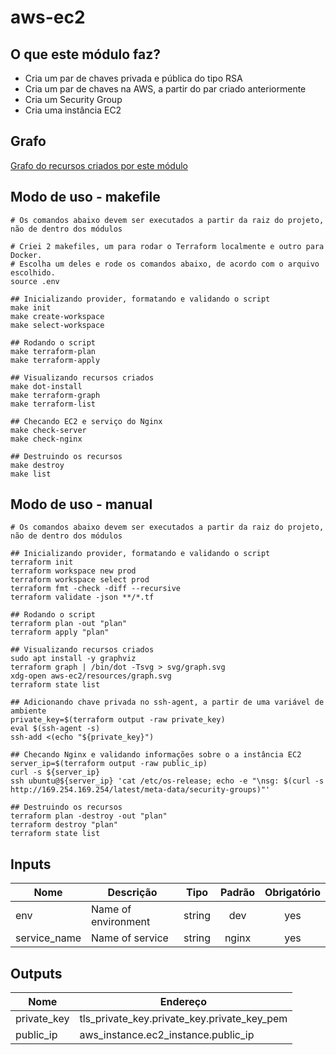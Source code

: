 # aws-ec2

## O que este módulo faz?
* Cria um par de chaves privada e pública do tipo RSA
* Cria um par de chaves na AWS, a partir do par criado anteriormente
* Cria um Security Group
* Cria uma instância EC2

## Grafo
[Grafo do recursos criados por este módulo](resources/graph.svg)

## Modo de uso - makefile
``` shell
# Os comandos abaixo devem ser executados a partir da raiz do projeto, não de dentro dos módulos

# Criei 2 makefiles, um para rodar o Terraform localmente e outro para Docker.
# Escolha um deles e rode os comandos abaixo, de acordo com o arquivo escolhido.
source .env

## Inicializando provider, formatando e validando o script
make init
make create-workspace
make select-workspace

## Rodando o script
make terraform-plan
make terraform-apply

## Visualizando recursos criados
make dot-install
make terraform-graph
make terraform-list

## Checando EC2 e serviço do Nginx
make check-server
make check-nginx

## Destruindo os recursos
make destroy
make list
```

## Modo de uso - manual
``` shell
# Os comandos abaixo devem ser executados a partir da raiz do projeto, não de dentro dos módulos

## Inicializando provider, formatando e validando o script
terraform init
terraform workspace new prod
terraform workspace select prod
terraform fmt -check -diff --recursive
terraform validate -json **/*.tf

## Rodando o script
terraform plan -out "plan"
terraform apply "plan"

## Visualizando recursos criados
sudo apt install -y graphviz
terraform graph | /bin/dot -Tsvg > svg/graph.svg
xdg-open aws-ec2/resources/graph.svg
terraform state list

## Adicionando chave privada no ssh-agent, a partir de uma variável de ambiente
private_key=$(terraform output -raw private_key)
eval $(ssh-agent -s)
ssh-add <(echo "${private_key}")

## Checando Nginx e validando informações sobre o a instância EC2
server_ip=$(terraform output -raw public_ip)
curl -s ${server_ip}
ssh ubuntu@${server_ip} 'cat /etc/os-release; echo -e "\nsg: $(curl -s http://169.254.169.254/latest/meta-data/security-groups)"'

## Destruindo os recursos
terraform plan -destroy -out "plan"
terraform destroy "plan"
terraform state list
```


## Inputs
| Nome         | Descrição            | Tipo | Padrão  | Obrigatório |
|--------------|----------------------|:----:|:-------:|:-----------:|
| env          | Name of environment  |string|dev      |yes          |
| service_name | Name of service      |string|nginx    |yes          |

## Outputs
| Nome        | Endereço                                   |
|-------------|--------------------------------------------|
| private_key | tls_private_key.private_key.private_key_pem|
| public_ip   | aws_instance.ec2_instance.public_ip        |
